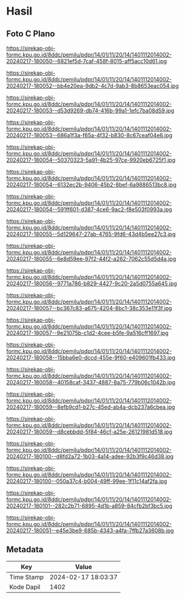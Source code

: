 # Hasil

## Foto C Plano

https://sirekap-obj-formc.kpu.go.id/8ddc/pemilu/pdpr/14/01/11/20/14/1401112014002-20240217-180050--6821ef5d-7caf-458f-8015-aff5acc10d61.jpg

https://sirekap-obj-formc.kpu.go.id/8ddc/pemilu/pdpr/14/01/11/20/14/1401112014002-20240217-180052--bb4e20ea-9db2-4c7d-9ab3-8b8653eac054.jpg

https://sirekap-obj-formc.kpu.go.id/8ddc/pemilu/pdpr/14/01/11/20/14/1401112014002-20240217-180053--d53d9269-db74-416b-99a1-1efc7ba08d59.jpg

https://sirekap-obj-formc.kpu.go.id/8ddc/pemilu/pdpr/14/01/11/20/14/1401112014002-20240217-180053--686a1f3a-f65a-4f32-b830-8c67ceaf04e6.jpg

https://sirekap-obj-formc.kpu.go.id/8ddc/pemilu/pdpr/14/01/11/20/14/1401112014002-20240217-180054--50370323-5a91-4b25-97ce-9920eb6725f1.jpg

https://sirekap-obj-formc.kpu.go.id/8ddc/pemilu/pdpr/14/01/11/20/14/1401112014002-20240217-180054--6132ec2b-9406-45b2-8bef-6a9886513bc8.jpg

https://sirekap-obj-formc.kpu.go.id/8ddc/pemilu/pdpr/14/01/11/20/14/1401112014002-20240217-180054--591ff601-d387-4ce6-9ac2-f8e503f0993a.jpg

https://sirekap-obj-formc.kpu.go.id/8ddc/pemilu/pdpr/14/01/11/20/14/1401112014002-20240217-180055--5d129647-27ab-4765-9fd6-43d4b5ee27c3.jpg

https://sirekap-obj-formc.kpu.go.id/8ddc/pemilu/pdpr/14/01/11/20/14/1401112014002-20240217-180055--6e8d59ee-97f2-44f2-a262-7062c55d5d4a.jpg

https://sirekap-obj-formc.kpu.go.id/8ddc/pemilu/pdpr/14/01/11/20/14/1401112014002-20240217-180056--9771a786-b829-4427-9c20-2a5d0755a645.jpg

https://sirekap-obj-formc.kpu.go.id/8ddc/pemilu/pdpr/14/01/11/20/14/1401112014002-20240217-180057--bc367c83-a675-4204-8bc1-38c353e11f3f.jpg

https://sirekap-obj-formc.kpu.go.id/8ddc/pemilu/pdpr/14/01/11/20/14/1401112014002-20240217-180057--9e21075b-c1d2-4cee-b5fe-9a516cff1697.jpg

https://sirekap-obj-formc.kpu.go.id/8ddc/pemilu/pdpr/14/01/11/20/14/1401112014002-20240217-180058--15bba6e0-dccd-455e-9f60-e409601fb433.jpg

https://sirekap-obj-formc.kpu.go.id/8ddc/pemilu/pdpr/14/01/11/20/14/1401112014002-20240217-180058--40158caf-3437-4887-8a75-779b06c1042b.jpg

https://sirekap-obj-formc.kpu.go.id/8ddc/pemilu/pdpr/14/01/11/20/14/1401112014002-20240217-180059--8efb9cd1-b27c-45ed-ab4a-dcb237a6cbea.jpg

https://sirekap-obj-formc.kpu.go.id/8ddc/pemilu/pdpr/14/01/11/20/14/1401112014002-20240217-180059--d8cebbdd-5f84-46cf-a25e-26121981d518.jpg

https://sirekap-obj-formc.kpu.go.id/8ddc/pemilu/pdpr/14/01/11/20/14/1401112014002-20240217-180100--d8fd2a72-1b03-4a14-adee-92b3f9c46d38.jpg

https://sirekap-obj-formc.kpu.go.id/8ddc/pemilu/pdpr/14/01/11/20/14/1401112014002-20240217-180100--050a37c4-b004-49ff-99ee-1f11c14af2fa.jpg

https://sirekap-obj-formc.kpu.go.id/8ddc/pemilu/pdpr/14/01/11/20/14/1401112014002-20240217-180101--282c2b71-6895-4d1b-a859-84cfb2bf3bc5.jpg

https://sirekap-obj-formc.kpu.go.id/8ddc/pemilu/pdpr/14/01/11/20/14/1401112014002-20240217-180051--e45e3be9-685b-4343-a4fa-7ffb27a3608b.jpg


## Metadata

| Key        | Value               |
| ---------- | ------------------- |
| Time Stamp | 2024-02-17 18:03:37 |
| Kode Dapil | 1402                |



